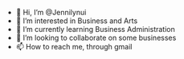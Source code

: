 - 👋 Hi, I’m @Jennilynui
- 👀 I’m interested in Business and Arts
- 🌱 I’m currently learning Business Administration 
- 💞️ I’m looking to collaborate on some businesses
- 📫 How to reach me, through gmail

<!---
Jennilynui/Jennilynui is a ✨ special ✨ repository because its `README.md` (this file) appears on your GitHub profile.
You can click the Preview link to take a look at your changes.
--->
